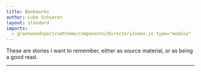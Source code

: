 ```yaml
---
title: Bookmarks
author: Luke Schierer
layout: standard
imports:
  - greenwoodspectrumtheme/components/DirectoryIndex.js type="module"
---
```


<p>
  These are stories I want to remember, either as source material, or as being a
  good read.
</p>
<hr />

<directory-index directory="/Bookmarks/" recurse></directory-index>
